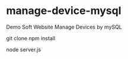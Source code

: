 # manage-device-mysql
Demo Soft Website Manage Devices by mySQL

git clone 
npm install

node server.js

